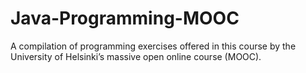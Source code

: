 # Java-Programming-MOOC
A compilation of programming exercises offered in this course by the University of Helsinki’s massive open online course (MOOC).
